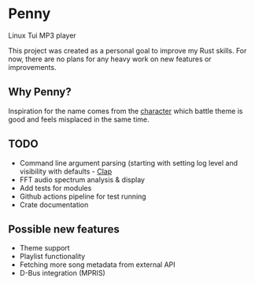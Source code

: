 # Penny
Linux Tui MP3 player

This project was created as a personal goal to improve my Rust skills. For now, there are no plans for any heavy work on new features or improvements. 

## Why Penny?
Inspiration for the name comes from the [character](https://bulbapedia.bulbagarden.net/wiki/Penny) which battle theme is good and feels misplaced in the same time. 

## TODO
- Command line argument parsing (starting with setting log level and visibility with defaults - [Clap](https://docs.rs/clap/latest/clap/)
- FFT audio spectrum analysis & display
- Add tests for modules
- Github actions pipeline for test running
- Crate documentation

## Possible new features
- Theme support
- Playlist functionality
- Fetching more song metadata from external API
- D-Bus integration (MPRIS)
